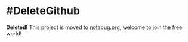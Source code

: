 #DeleteGithub
=============
**Deleted!** This project is moved to [notabug.org](), welcome to join the free world!
